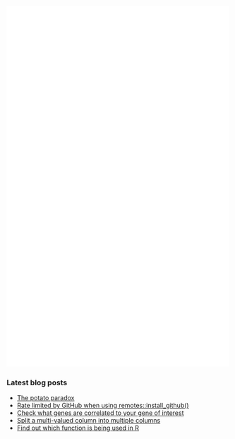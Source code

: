 <!-- ![Metrics](https://metrics.lecoq.io/davetang?template=terminal&languages=1&achievements=1&base=header%2C%20activity%2C%20community%2C%20repositories%2C%20metadata&base.indepth=false&base.hireable=false&base.skip=false&languages=false&languages.ignored=html%2C%20css%2C%20javascript%2C%20tex%2C%20jupyter%20notebook%2C%20postscript&languages.limit=8&languages.threshold=0%25&languages.other=false&languages.colors=github&languages.sections=most-used&languages.indepth=false&languages.analysis.timeout=15&languages.analysis.timeout.repositories=7.5&languages.categories=markup%2C%20programming&languages.recent.categories=markup%2C%20programming&languages.recent.load=300&languages.recent.days=14&achievements=false&achievements.threshold=C&achievements.secrets=true&achievements.display=detailed&achievements.limit=0&config.timezone=Asia%2FTokyo) -->

![My GitHub stats](github-metrics.svg)

### Latest blog posts

<!-- BLOG-POST-LIST:START -->
- [The potato paradox](https://davetang.org/muse/2024/09/05/the-potato-paradox/)
- [Rate limited by GitHub when using remotes::install_github&lpar;&rpar;](https://davetang.org/muse/2024/08/23/rate-limited-by-github-when-using-remotesinstall_github/)
- [Check what genes are correlated to your gene of interest](https://davetang.org/muse/2024/08/10/check-what-genes-are-correlated-to-your-gene-of-interest/)
- [Split a multi-valued column into multiple columns](https://davetang.org/muse/2024/08/10/split-a-multi-valued-column-into-multiple-columns/)
- [Find out which function is being used in R](https://davetang.org/muse/2024/06/06/find-out-which-function-is-being-used-in-r/)
<!-- BLOG-POST-LIST:END -->

